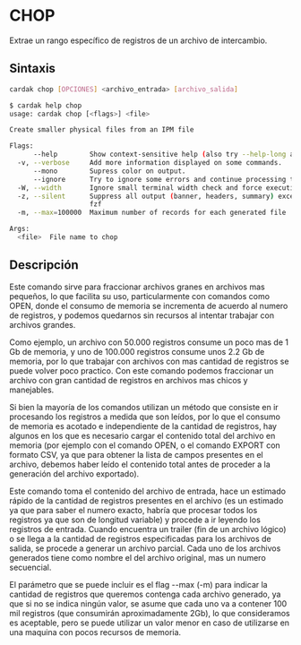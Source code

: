 # CHOP

Extrae un rango específico de registros de un archivo de intercambio.

## Sintaxis

```bash
cardak chop [OPCIONES] <archivo_entrada> [archivo_salida]
```

```bash
$ cardak help chop
usage: cardak chop [<flags>] <file>

Create smaller physical files from an IPM file

Flags:
      --help        Show context-sensitive help (also try --help-long and --help-man).
  -v, --verbose     Add more information displayed on some commands.
      --mono        Supress color on output.
      --ignore      Try to ignore some errors and continue processing the file
  -W, --width       Ignore small terminal width check and force execution
  -z, --silent      Suppress all output (banner, headers, summary) except the results. Specially useful for DESCRIBE command piped to a search utility like
                    fzf
  -m, --max=100000  Maximum number of records for each generated file

Args:
  <file>  File name to chop
  ```
<!-- ![Ejemplo de uso del comando CHOP](/img/chop-1.png) -->

## Descripción

Este comando sirve para fraccionar archivos granes en archivos mas pequeños, lo que facilita su uso, particularmente con comandos como OPEN, donde el consumo de memoria se incrementa de acuerdo al numero de registros, y podemos quedarnos sin recursos al intentar trabajar con archivos grandes.

Como ejemplo, un archivo con 50.000 registros consume un poco mas de 1 Gb de memoria, y uno de 100.000 registros consume unos 2.2 Gb de memoria, por lo que trabajar con archivos con mas cantidad de registros se puede volver poco practico. Con este comando podemos fraccionar un archivo con gran cantidad de registros en archivos mas chicos y manejables.

Si bien la mayoría de los comandos utilizan un método que consiste en ir procesando los registros a medida que son leídos, por lo que el consumo de memoria es acotado e independiente de la cantidad de registros, hay algunos en los que es necesario cargar el contenido total del archivo en memoria (por ejemplo con el comando OPEN, o el comando EXPORT con formato CSV, ya que para obtener la lista de campos presentes en el archivo, debemos haber leído el contenido total antes de proceder a la generación del archivo exportado).

Este comando toma el contenido del archivo de entrada, hace un estimado rápido de la cantidad de registros presentes en el archivo (es un estimado ya que para saber el numero exacto, habría que procesar todos los registros ya que son de longitud variable) y procede a ir leyendo los registros de entrada. Cuando encuentra un trailer (fin de un archivo lógico) o se llega a la cantidad de registros especificadas para los archivos de salida, se procede a generar un archivo parcial. Cada uno de los archivos generados tiene como nombre el del archivo original, mas un numero secuencial.

El parámetro que se puede incluir es el flag --max (-m) para indicar la cantidad de registros que queremos contenga cada archivo generado, ya que si no se indica ningún valor, se asume que cada uno va a contener 100 mil registros (que consumirán aproximadamente 2Gb), lo que consideramos es aceptable, pero se puede utilizar un valor menor en caso de utilizarse en una maquina con pocos recursos de memoria.



